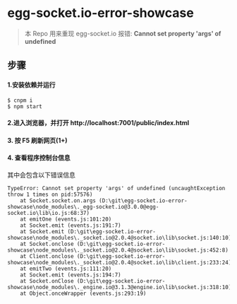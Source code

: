 # egg-socket.io-error-showcase
> 本 Repo 用来重现 egg-socket.io 报错:  **Cannot set property 'args' of undefined**

## 步骤
#### 1.安装依赖并运行
```
$ cnpm i
$ npm start
```

#### 2.进入浏览器，并打开 **http://localhost:7001/public/index.html**

#### 3. 按 F5 刷新网页(1+)

#### 4. 查看程序控制台信息
其中会包含以下错误信息
```
TypeError: Cannot set property 'args' of undefined (uncaughtException throw 1 times on pid:57576)
    at Socket.socket.on.args (D:\git\egg-socket.io-error-showcase\node_modules\._egg-socket.io@3.0.0@egg-socket.io\lib\io.js:68:37)
    at emitOne (events.js:101:20)
    at Socket.emit (events.js:191:7)
    at Socket.emit (D:\git\egg-socket.io-error-showcase\node_modules\._socket.io@2.0.4@socket.io\lib\socket.js:140:10)
    at Socket.onclose (D:\git\egg-socket.io-error-showcase\node_modules\._socket.io@2.0.4@socket.io\lib\socket.js:452:8)
    at Client.onclose (D:\git\egg-socket.io-error-showcase\node_modules\._socket.io@2.0.4@socket.io\lib\client.js:233:24)
    at emitTwo (events.js:111:20)
    at Socket.emit (events.js:194:7)
    at Socket.onClose (D:\git\egg-socket.io-error-showcase\node_modules\._engine.io@3.1.3@engine.io\lib\socket.js:318:10)
    at Object.onceWrapper (events.js:293:19)
```